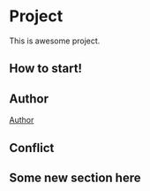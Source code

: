 # Project
This is awesome project.
## How to start!
## Author
[Author](author.md)
## Conflict
## Some new section here
